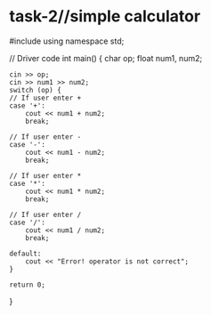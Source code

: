 # task-2//simple calculator
#include <iostream>
using namespace std;

// Driver code
int main()
{
	char op;
	float num1, num2;

	
	cin >> op;
	cin >> num1 >> num2;
	switch (op) {
	// If user enter +
	case '+':
		cout << num1 + num2;
		break;

	// If user enter -
	case '-':
		cout << num1 - num2;
		break;

	// If user enter *
	case '*':
		cout << num1 * num2;
		break;

	// If user enter /
	case '/':
		cout << num1 / num2;
		break;

	default:
		cout << "Error! operator is not correct";
	}
	
	return 0;
}
